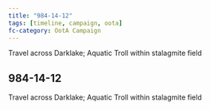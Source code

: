 ```yaml
---
title: "984-14-12"
tags: [timeline, campaign, oota]
fc-category: OotA Campaign
---
```

<span class='ob-timelines'
	data-date='984-14-12-00'
	data-title='Campaign: NAGA Adventures'
	data-class='orange'> Travel across Darklake; Aquatic Troll within stalagmite field </span>
## 984-14-12
Travel across Darklake; Aquatic Troll within stalagmite field
